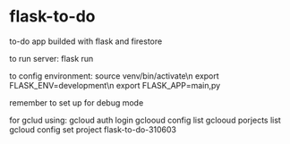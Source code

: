 # flask-to-do
to-do app builded with flask and firestore

to run server:
flask run

to config environment: 
source venv/bin/activate\n
export FLASK_ENV=development\n
export FLASK_APP=main,py

remember to set up for debug mode


for gclud using:
gcloud auth login
gclooud config list 
gclooud porjects list
gcloud config set project flask-to-do-310603
